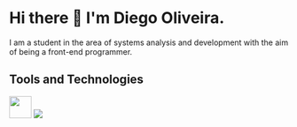   # Hi there 👋 I'm Diego Oliveira.
  I am a student in the area of ​​systems analysis and development with the aim of being a front-end programmer.
 ## Tools and Technologies

<img loading="lazy" src="https://cdn.jsdelivr.net/gh/devicons/devicon/icons/git/git-original.svg" width="40" height="40"/>
<img src="https://cdn.jsdelivr.net/gh/devicons/devicon/icons/typescript/typescript-original.svg" />
